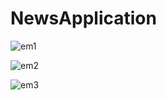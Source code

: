 # NewsApplication
![em1](https://user-images.githubusercontent.com/85079548/173930887-392f7483-8819-44c8-9c67-341c2dd41383.png)

![em2](https://user-images.githubusercontent.com/85079548/173930896-149bdd8f-12dc-4697-8248-bed755ba6cc0.png)

![em3](https://user-images.githubusercontent.com/85079548/173930915-38c6b25c-0b47-4a4c-a5fc-929f60952c63.png)
